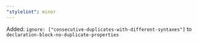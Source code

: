 ```yaml
---
"stylelint": minor
---
```


Added: `ignore: ["consecutive-duplicates-with-different-syntaxes"]` to `declaration-block-no-duplicate-properties`
